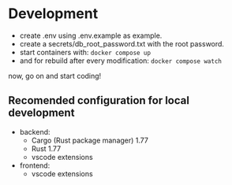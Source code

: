 # Development

-   create .env using .env.example as example.
-   create a secrets/db_root_password.txt with the root password.
-   start containers with:
    `docker compose up`
-   and for rebuild after every modification:
    `docker compose watch`

now, go on and start coding!

## Recomended configuration for local development

-   backend:
    -   Cargo (Rust package manager) 1.77
    -   Rust 1.77
    -   vscode extensions
-   frontend:
    -   vscode extensions
